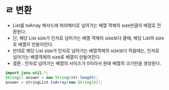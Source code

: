 # ㄹ 변환
* List를 toArray 메서드에 파라메터로 넘어가는 배열 객체의 size만큼의 배열로 전환한다.
* 단, 해당 List size가 인자로 넘어가는 배열 객체의 size보다 클때, 해당 List의 size로 배열이 만들어진다.
* 반대로 해당 List size가 인자로 넘어가는 배열객체의 size보다 작을때는, 인자로 넘어가는 배열객체의 size로 배열이 만들어진다.
* 결론 : 인자로 넘어가는 배열의 사이즈가 0이라서 원래 배열의 크기만큼 생성된다.
```java
import java.util.*;
String[] answer = new String[str.length];
answer = stringList.toArray(new String[0]);
```
